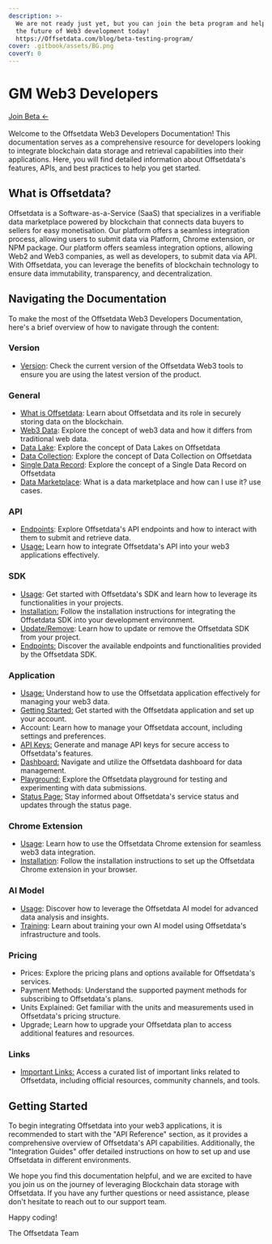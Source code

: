 ```yaml
---
description: >-
  We are not ready just yet, but you can join the beta program and help shape
  the future of Web3 development today!  
  https://Offsetdata.com/blog/beta-testing-program/
cover: .gitbook/assets/BG.png
coverY: 0
---
```


# GM Web3 Developers

[Join Beta <-](https://offsetdata.com/blog/beta-testing-program/)\
\
Welcome to the Offsetdata Web3 Developers Documentation! This documentation serves as a comprehensive resource for developers looking to integrate blockchain data storage and retrieval capabilities into their applications. Here, you will find detailed information about Offsetdata's features, APIs, and best practices to help you get started.

## What is Offsetdata?

Offsetdata is a Software-as-a-Service (SaaS) that specializes in a verifiable data marketplace powered by blockchain that connects data buyers to sellers for easy monetisation. Our platform offers a seamless integration process, allowing users to submit data via Platform, Chrome extension, or NPM package. Our platform offers seamless integration options, allowing Web2 and Web3 companies, as well as developers, to submit data via API. With Offsetdata, you can leverage the benefits of blockchain technology to ensure data immutability, transparency, and decentralization.

## Navigating the Documentation

To make the most of the Offsetdata Web3 Developers Documentation, here's a brief overview of how to navigate through the content:

### Version

* [Version](version.md): Check the current version of the Offsetdata Web3 tools to ensure you are using the latest version of the product.

### General

* [What is Offsetdata](./#what-is-offsetdata): Learn about Offsetdata and its role in securely storing data on the blockchain.
* [Web3 Data](general/web3-data.md): Explore the concept of web3 data and how it differs from traditional web data.
* [Data Lake](application/datalake/): Explore the concept of Data Lakes on Offsetdata
* [Data Collection](application/datalake/collection.md): Explore the concept of Data Collection on Offsetdata
* [Single Data Record](application/playground.md): Explore the concept of a Single Data Record on Offsetdata
* [Data Marketplace](https://marketplace.offsetdata.com): What is a data marketplace and how can I use it? use cases.

### API

* [Endpoints](api/endpoints.md): Explore Offsetdata's API endpoints and how to interact with them to submit and retrieve data.
* [Usage:](api/usage.md) Learn how to integrate Offsetdata's API into your web3 applications effectively.

### SDK

* [Usage](api/usage.md#offsetdata-api-usage-documentation): Get started with Offsetdata's SDK and learn how to leverage its functionalities in your projects.
* [Installation:](sdk/installation.md) Follow the installation instructions for integrating the Offsetdata SDK into your development environment.
* [Update/Remove](sdk/update-remove.md): Learn how to update or remove the Offsetdata SDK from your project.
* [Endpoints:](sdk/endpoints.md) Discover the available endpoints and functionalities provided by the Offsetdata SDK.

### Application

* [Usage](api/usage.md)[:](broken-reference/) Understand how to use the Offsetdata application effectively for managing your web3 data.
* [Getting Started](application/getting-started.md)[:](application/getting-started.md) Get started with the Offsetdata application and set up your account.
* Account: Learn how to manage your Offsetdata account, including settings and preferences.
* [API Keys:](application/api-keys.md) Generate and manage API keys for secure access to Offsetdata's features.
* [Dashboard:](application/dashboard.md) Navigate and utilize the Offsetdata dashboard for data management.
* [Playground:](application/playground.md) Explore the Offsetdata playground for testing and experimenting with data submissions.
* [Status Page](application/status-page.md)[:](application/status-page.md) Stay informed about Offsetdata's service status and updates through the status page.

### Chrome Extension

* [Usage](chrome-extension/usage.md): Learn how to use the Offsetdata Chrome extension for seamless web3 data integration.
* [Installation](chrome-extension/installation.md): Follow the installation instructions to set up the Offsetdata Chrome extension in your browser.

### AI Model

* [Usage](ai-model/usage.md): Discover how to leverage the Offsetdata AI model for advanced data analysis and insights.
* [Training](ai-model/training.md): Learn about training your own AI model using Offsetdata's infrastructure and tools.

### Pricing

* Prices: Explore the pricing plans and options available for Offsetdata's services.
* Payment Methods: Understand the supported payment methods for subscribing to Offsetdata's plans.
* Units Explained: Get familiar with the units and measurements used in Offsetdata's pricing structure.
* Upgrade[:](broken-reference/) Learn how to upgrade your Offsetdata plan to access additional features and resources.

### Links

* [Important Links](links/important-links.md)[:](links/important-links.md) Access a curated list of important links related to Offsetdata, including official resources, community channels, and tools.

## Getting Started

To begin integrating Offsetdata into your web3 applications, it is recommended to start with the "API Reference" section, as it provides a comprehensive overview of Offsetdata's API capabilities. Additionally, the "Integration Guides" offer detailed instructions on how to set up and use Offsetdata in different environments.

We hope you find this documentation helpful, and we are excited to have you join us on the journey of leveraging Blockchain data storage with Offsetdata. If you have any further questions or need assistance, please don't hesitate to reach out to our support team.

Happy coding!

The Offsetdata Team
